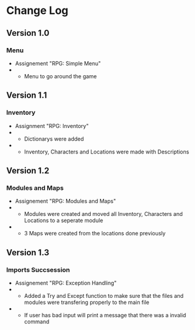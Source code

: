 # Change Log
## Version 1.0
### Menu
- Assignement "RPG: Simple Menu" 
- - Menu to go around the game
## Version 1.1
### Inventory
- Assignment "RPG: Inventory"
- - Dictionarys were added 
- - Inventory, Characters and Locations were made with Descriptions 
## Version 1.2
### Modules and Maps
- Assignement "RPG: Modules and Maps"
- - Modules were created and moved all Inventory, Characters and Locations to a seperate module
- - 3 Maps were created from the locations done previously 
## Version 1.3
### Imports Succsession
- Assignement "RPG: Exception Handling"
- - Added a Try and Except function to make sure that the files and modules were transfering properly to the main file 
- - If user has bad input will print a message that there was a invalid command 